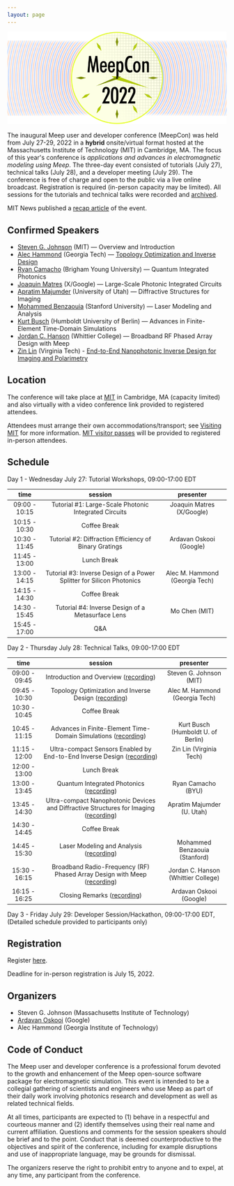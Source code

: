 ```yaml
---
layout: page
---
```

![Meep](/assets/img/meepcon_banner.png)

The inaugural Meep user and developer conference (MeepCon) was held from July 27-29, 2022 in a **hybrid** onsite/virtual format hosted at the Massachusetts Institute of Technology (MIT) in Cambridge, MA. The focus of this year's conference is *applications and advances in electromagnetic modeling using Meep*. The three-day event consisted of tutorials (July 27), technical talks (July 28), and a developer meeting (July 29). The conference is free of charge and open to the public via a live online broadcast. Registration is required (in-person capacity may be limited). All sessions for the tutorials and technical talks were recorded and [archived](https://www.youtube.com/channel/UC3lgcF_YFJUeBcx21ojfR6A).

MIT News published a [recap article](https://news.mit.edu/2022/meepcon-comes-to-mit-0817) of the event.

## <a name="Speakers"></a> Confirmed Speakers

- [Steven G. Johnson](https://math.mit.edu/~stevenj/) (MIT) — Overview and Introduction
- [Alec Hammond](https://scholar.google.com/citations?user=ct1EWzQAAAAJ&hl=en) (Georgia Tech) — [Topology Optimization and Inverse Design](http://doi.org/10.1364/OE.442074)
- [Ryan Camacho](https://camacholab.byu.edu/directory/ryan-camacho) (Brigham Young University) — Quantum Integrated Photonics
- [Joaquin Matres](https://www.jmatres.com/) (X/Google) — Large-Scale Photonic Integrated Circuits
- [Apratim Majumder](https://faculty.utah.edu/u0720363-Apratim_Majumder/hm/index.hml) (University of Utah) — Diffractive Structures for Imaging
- [Mohammed Benzaouia](https://scholar.google.com/citations?user=cPqTYcwAAAAJ&hl=en) (Stanford University) — Laser Modeling and Analysis
- [Kurt Busch](https://top.physik.hu-berlin.de/people/kurt-busch) (Humboldt University of Berlin) — Advances in Finite-Element Time-Domain Simulations
- [Jordan C. Hanson](https://scholar.google.com/citations?user=WXC3DeEAAAAJ&hl=en) (Whittier College) — Broadband RF Phased Array Design with Meep
- [Zin Lin](https://scholar.google.com/citations?user=3ZgzHLYAAAAJ&hl=en) (Virginia Tech) - [End-to-End Nanophotonic Inverse Design for Imaging and Polarimetry](https://doi.org/10.1515/nanoph-2020-0579)

## <a name="Location"></a> Location

The conference will take place at [MIT](https://web.mit.edu/) in Cambridge, MA (capacity limited) and also virtually with a video conference link provided to registered attendees.

Attendees must arrange their own accommodations/transport; see [Visiting MIT](https://www.mit.edu/visitmit/) for more information.  [MIT visitor passes](https://covidapps.mit.edu/visitors) will be provided to registered in-person attendees.

## <a name="Schedule"></a> Schedule

Day 1 - Wednesday July 27: Tutorial Workshops, 09:00-17:00 EDT

|    **time**   |                              **session**                              |          **presenter**         |
|:-------------:|:---------------------------------------------------------------------:|:------------------------------:|
| 09:00 - 10:15 |         Tutorial #1: Large-Scale Photonic Integrated Circuits         |    Joaquin Matres (X/Google)   |
| 10:15 - 10:30 |                              Coffee Break                             |                                |
| 10:30 - 11:45 |         Tutorial #2: Diffraction Efficiency of Binary Gratings        |     Ardavan Oskooi (Google)    |
| 11:45 - 13:00 |                              Lunch Break                              |                                |
| 13:00 - 14:15 | Tutorial #3: Inverse Design of a Power Splitter for Silicon Photonics | Alec M. Hammond (Georgia Tech) |
| 14:15 - 14:30 |                              Coffee Break                             |                                |
| 14:30 - 15:45 |           Tutorial #4: Inverse Design of a Metasurface Lens           |          Mo Chen (MIT)         |
| 15:45 - 17:00 |                                  Q&A                                  |                                |


Day 2 - Thursday July 28: Technical Talks, 09:00-17:00 EDT

|    **time**   |                                                              **session**                                                             |            **presenter**            |
|:-------------:|:------------------------------------------------------------------------------------------------------------------------------------:|:-----------------------------------:|
| 09:00 - 09:45 |                         Introduction and Overview ([recording](https://www.youtube.com/watch?v=CFf6YbXbRd8))                         |       Steven G. Johnson (MIT)       |
| 09:45 - 10:30 |                  Topology Optimization and Inverse Design ([recording](https://www.youtube.com/watch?v=9Dxq6Ly4HbE))                 |    Alec M. Hammond (Georgia Tech)   |
| 10:30 - 10:45 |                                                             Coffee Break                                                             |                                     |
| 10:45 - 11:15 |             Advances in Finite-Element Time-Domain Simulations ([recording](https://www.youtube.com/watch?v=2D5kCkAxRUI))            |  Kurt Busch (Humboldt U. of Berlin) |
| 11:15 - 12:00 |         Ultra-compact Sensors Enabled by End-to-End Inverse Design ([recording](https://www.youtube.com/watch?v=ZRyzwtHq_SI))        |       Zin Lin (Virginia Tech)       |
| 12:00 - 13:00 |                                                              Lunch Break                                                             |                                     |
| 13:00 - 13:45 |                        Quantum Integrated Photonics ([recording](https://www.youtube.com/watch?v=aK0KPJQ4EH0))                       |          Ryan Camacho (BYU)         |
| 13:45 - 14:30 | Ultra-compact Nanophotonic Devices and Diffractive Structures for Imaging ([recording](https://www.youtube.com/watch?v=VeCl5THchAA)) |      Apratim Majumder (U. Utah)     |
| 14:30 - 14:45 |                                                             Coffee Break                                                             |                                     |
| 14:45 - 15:30 |                        Laser Modeling and Analysis ([recording](https://www.youtube.com/watch?v=ut5Q_QFTQ9I))                        |    Mohammed Benzaouia (Stanford)    |
| 15:30 - 16:15 |        Broadband Radio-Frequency (RF) Phased Array Design with Meep ([recording](https://www.youtube.com/watch?v=xfJjYeqwBnA))       | Jordan C. Hanson (Whittier College) |
| 16:15 - 16:25 |                              Closing Remarks ([recording](https://www.youtube.com/watch?v=6jhM41UCcQI))                              |       Ardavan Oskooi (Google)       |

Day 3 - Friday July 29: Developer Session/Hackathon, 09:00-17:00 EDT, (Detailed schedule provided to participants only)

## <a name="Registration"></a> Registration

Register [here](https://docs.google.com/forms/d/e/1FAIpQLSdBNFdJau8tl6FMtjNscItTKwS5tEv2T9CQAxTfycMrs-94nA/viewform?usp=sf_link).

Deadline for in-person registration is July 15, 2022.

## Organizers

- Steven G. Johnson (Massachusetts Institute of Technology)
- [Ardavan Oskooi](http://ab-initio.mit.edu/~oskooi/) (Google)
- Alec Hammond (Georgia Institute of Technology)

## Code of Conduct

The Meep user and developer conference is a professional forum devoted to the growth and enhancement of the Meep open-source software package for electromagnetic simulation. This event is intended to be a collegial gathering of scientists and engineers who use Meep as part of their daily work involving photonics research and development as well as related technical fields.

At all times, participants are expected to (1) behave in a respectful and courteous manner and (2) identify themselves using their real name and current affiliation. Questions and comments for the session speakers should be brief and to the point. Conduct that is deemed counterproductive to the objectives and spirit of the conference, including for example disruptions and use of inappropriate language, may be grounds for dismissal.

The organizers reserve the right to prohibit entry to anyone and to expel, at any time, any participant from the conference.
